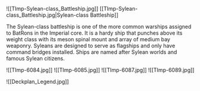 ![[TImp-Sylean-class_Battleship.jpg]] [[TImp-Sylean-class_Battleship.jpg|Sylean-class Battleship]]

The Sylean-class battleship is one of the more common warships assigned to BatRons in the Imperial core. It is a hardy ship that punches above its weight class with its meson spinal mount and array of medium bay weaponry. Syleans are designed to serve as flagships and only have command bridges installed. Ships are named after Sylean worlds and famous Sylean citizens.

![[TImp-6084.jpg]]
![[TImp-6085.jpg]]
![[TImp-6087.jpg]]
![[TImp-6089.jpg]]

![[Deckplan_Legend.jpg]]